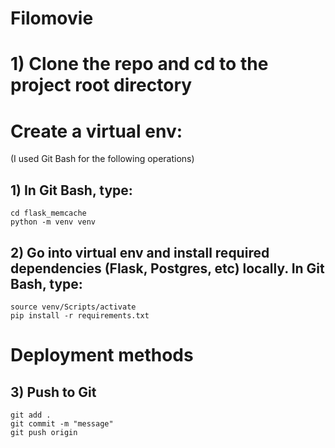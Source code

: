 # Filomovie


# 1) Clone the repo and cd to the project root directory


# Create a virtual env:

(I used Git Bash for the following operations)

## 1) In Git Bash, type:
```
cd flask_memcache
python -m venv venv
```

## 2) Go into virtual env and install required dependencies (Flask, Postgres, etc) locally. In Git Bash, type:
```
source venv/Scripts/activate
pip install -r requirements.txt
```

# Deployment methods

## 3) Push to Git
```
git add .
git commit -m "message"
git push origin 
``` 
